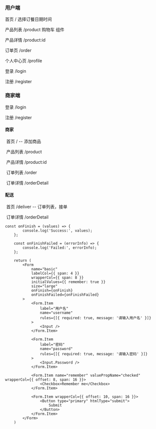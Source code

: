 ### 用户端

首页	/		选择订餐日期时间

产品列表	/product	 购物车 组件

产品详情	/product:id



订单页	/order	



个人中心页	/profile

登录	/login

注册	/register



### 商家端

登录	/login

注册	/register

#### 商家

​	首页	/		-- 添加商品

​	产品列表	/product

​	产品详情	/product:id

​	订单列表	/order

​	订单详情	/orderDetail

#### 配送

​	首页	/deliver			-- 订单列表，接单

​	订单详情	/orderDetail	



```
const onFinish = (values) => {
        console.log('Success:', values);
    };

    const onFinishFailed = (errorInfo) => {
        console.log('Failed:', errorInfo);
    };

    return (
        <Form
            name="basic"
            labelCol={{ span: 4 }}
            wrapperCol={{ span: 8 }}
            initialValues={{ remember: true }}
            size="large"
            onFinish={onFinish}
            onFinishFailed={onFinishFailed}
        >
            <Form.Item
                label="用户名"
                name="username"
                rules={[{ required: true, message: '请输入用户名' }]}
            >
                <Input />
            </Form.Item>

            <Form.Item
                label="密码"
                name="password"
                rules={[{ required: true, message: '请输入密码' }]}
            >
                <Input.Password />
            </Form.Item>

            <Form.Item name="remember" valuePropName="checked" wrapperCol={{ offset: 8, span: 16 }}>
                <Checkbox>Remember me</Checkbox>
            </Form.Item>

            <Form.Item wrapperCol={{ offset: 10, span: 16 }}>
                <Button type="primary" htmlType="submit">
                    Submit
                </Button>
            </Form.Item>
        </Form>
    )
```

